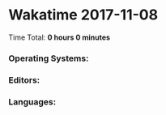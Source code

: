 # Wakatime 2017-11-08

Time Total: **0 hours 0 minutes**

### Operating Systems:

### Editors:

### Languages:


